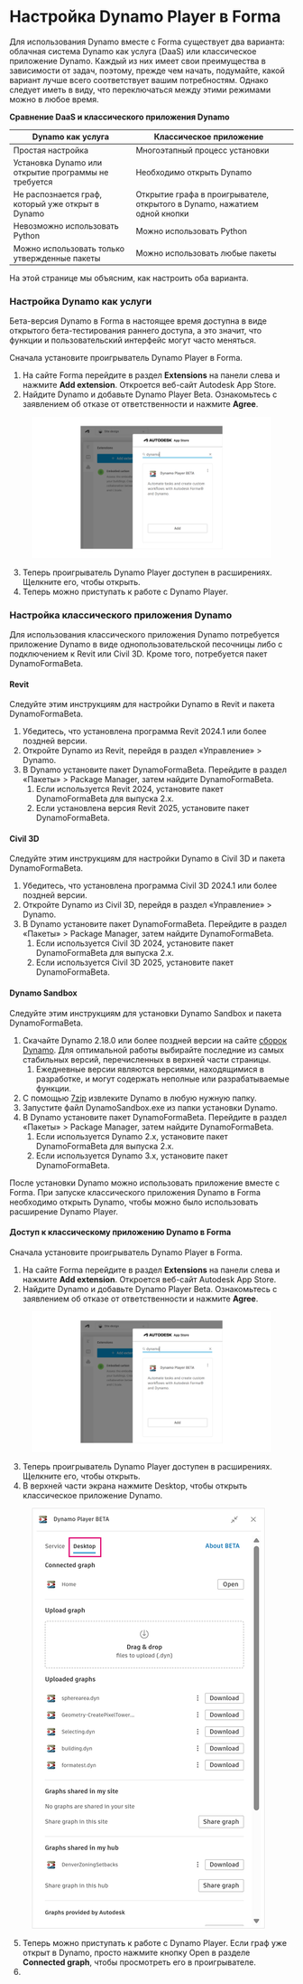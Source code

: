 # Настройка Dynamo Player в Forma

Для использования Dynamo вместе с Forma существует два варианта: облачная система Dynamo как услуга (DaaS) или классическое приложение Dynamo. Каждый из них имеет свои преимущества в зависимости от задач, поэтому, прежде чем начать, подумайте, какой вариант лучше всего соответствует вашим потребностям. Однако следует иметь в виду, что переключаться между этими режимами можно в любое время.

**Сравнение DaaS и классического приложения Dynamo**

<table><thead><tr><th>Dynamo как услуга</th><th>Классическое приложение</th><th data-hidden></th></tr></thead><tbody><tr><td>Простая настройка</td><td>Многоэтапный процесс установки</td><td></td></tr><tr><td>Установка Dynamo или открытие программы не требуется</td><td>Необходимо открыть Dynamo</td><td></td></tr><tr><td>Не распознается граф, который уже открыт в Dynamo</td><td>Открытие графа в проигрывателе, открытого в Dynamo, нажатием одной кнопки</td><td></td></tr><tr><td>Невозможно использовать Python</td><td>Можно использовать Python</td><td></td></tr><tr><td>Можно использовать только утвержденные пакеты</td><td>Можно использовать любые пакеты</td><td></td></tr></tbody></table>

На этой странице мы объясним, как настроить оба варианта.

### Настройка Dynamo как услуги

Бета-версия Dynamo в Forma в настоящее время доступна в виде открытого бета-тестирования раннего доступа, а это значит, что функции и пользовательский интерфейс могут часто меняться.

Сначала установите проигрыватель Dynamo Player в Forma.

1. На сайте Forma перейдите в раздел **Extensions** на панели слева и нажмите **Add extension**. Откроется веб-сайт Autodesk App Store.
2. Найдите Dynamo и добавьте Dynamo Player Beta. Ознакомьтесь с заявлением об отказе от ответственности и нажмите **Agree**.

<figure><img src="../.gitbook/assets/install-player.png" alt=""><figcaption></figcaption></figure>

3. Теперь проигрыватель Dynamo Player доступен в расширениях. Щелкните его, чтобы открыть.
4. Теперь можно приступать к работе с Dynamo Player.

### Настройка классического приложения Dynamo

Для использования классического приложения Dynamo потребуется приложение Dynamo в виде однопользовательской песочницы либо с подключением к Revit или Civil 3D. Кроме того, потребуется пакет DynamoFormaBeta.

#### Revit

Следуйте этим инструкциям для настройки Dynamo в Revit и пакета DynamoFormaBeta.

1. Убедитесь, что установлена программа Revit 2024.1 или более поздней версии.
2. Откройте Dynamo из Revit, перейдя в раздел «Управление» > Dynamo.
3. В Dynamo установите пакет DynamoFormaBeta. Перейдите в раздел «Пакеты» > Package Manager, затем найдите DynamoFormaBeta.
   1. Если используется Revit 2024, установите пакет DynamoFormaBeta для выпуска 2.x.
   2. Если установлена версия Revit 2025, установите пакет DynamoFormaBeta.

#### Civil 3D

Следуйте этим инструкциям для настройки Dynamo в Civil 3D и пакета DynamoFormaBeta.

1. Убедитесь, что установлена программа Civil 3D 2024.1 или более поздней версии.
2. Откройте Dynamo из Civil 3D, перейдя в раздел «Управление» > Dynamo.
3. В Dynamo установите пакет DynamoFormaBeta. Перейдите в раздел «Пакеты» > Package Manager, затем найдите DynamoFormaBeta.
   1. Если используется Civil 3D 2024, установите пакет DynamoFormaBeta для выпуска 2.x.
   2. Если используется Civil 3D 2025, установите пакет DynamoFormaBeta.

#### Dynamo Sandbox

Следуйте этим инструкциям для установки Dynamo Sandbox и пакета DynamoFormaBeta.

1. Скачайте Dynamo 2.18.0 или более поздней версии на сайте [сборок Dynamo](https://dynamobuilds.com/). Для оптимальной работы выбирайте последние из самых стабильных версий, перечисленных в верхней части страницы.
   1. Ежедневные версии являются версиями, находящимися в разработке, и могут содержать неполные или разрабатываемые функции.
2. С помощью [7zip](https://7-zip.org/) извлеките Dynamo в любую нужную папку.
3. Запустите файл DynamoSandbox.exe из папки установки Dynamo.
4. В Dynamo установите пакет DynamoFormaBeta. Перейдите в раздел «Пакеты» > Package Manager, затем найдите DynamoFormaBeta.
   1. Если используется Dynamo 2.x, установите пакет DynamoFormaBeta для выпуска 2.x.
   2. Если используется Dynamo 3.x, установите пакет DynamoFormaBeta.

После установки Dynamo можно использовать приложение вместе с Forma. При запуске классического приложения Dynamo в Forma необходимо открыть Dynamo, чтобы можно было использовать расширение Dynamo Player.

#### Доступ к классическому приложению Dynamo в Forma

Сначала установите проигрыватель Dynamo Player в Forma.

1. На сайте Forma перейдите в раздел **Extensions** на панели слева и нажмите **Add extension**. Откроется веб-сайт Autodesk App Store.
2. Найдите Dynamo и добавьте Dynamo Player Beta. Ознакомьтесь с заявлением об отказе от ответственности и нажмите **Agree**.

<figure><img src="../.gitbook/assets/install-player.png" alt=""><figcaption></figcaption></figure>

3. Теперь проигрыватель Dynamo Player доступен в расширениях. Щелкните его, чтобы открыть.
4. В верхней части экрана нажмите Desktop, чтобы открыть классическое приложение Dynamo.

<figure><img src="../.gitbook/assets/dynamo-desktop.png" alt=""><figcaption></figcaption></figure>

5. Теперь можно приступать к работе с Dynamo Player. Если граф уже открыт в Dynamo, просто нажмите кнопку Open в разделе **Connected graph**, чтобы просмотреть его в проигрывателе.
6. 
